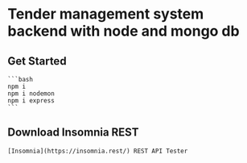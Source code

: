 # Tender management system backend with node and mongo db

## Get Started

    ```bash
    npm i
    npm i nodemon
    npm i express
    ```

## Download Insomnia REST

    [Insomnia](https://insomnia.rest/) REST API Tester

